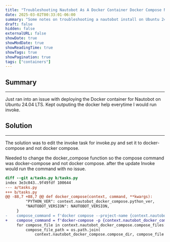 ```yaml
---
title: "Troubleshooting Nautobot As A Docker Container Docker Compose Not Found"
date: 2025-03-02T00:33:01-06:00
summary: "Some notes on troubleshooting a nautobot install on Ubuntu 24.04 LTS as a docker container."
draft: false
hidden: false
externalURL: false
showDate: true
showModDate: true
showReadingTime: true
showTags: true
showPagination: true
tags: ["containers"]
---
```


## Summary
---

Just ran into an issue with deploying the Docker container for Nautobot on
Ubuntu 24.04 LTS. Kept outputing the docker help everytime I would run invoke.

## Solution
---

The solution was to edit the invoke task for invoke.py and set it to
docker-compose and not docker compose.

Needed to change the docker_compose function so the compose command was
docker-compose and not docker compose. after the update Invoke would run the
command with no issue.

```diff
diff --git a/tasks.py b/tasks.py
index 3e3c043..9f49fdf 100644
--- a/tasks.py
+++ b/tasks.py
@@ -88,7 +88,7 @@ def docker_compose(context, command, **kwargs):
         "PYTHON_VER": context.nautobot_docker_compose.python_ver,
         "NAUTOBOT_VERSION": NAUTOBOT_VERSION,
     }
-    compose_command = f'docker compose --project-name {context.nautobot_docker_compose.project_name} --project-directory "{context.nautobot_docker_compose.compose_dir}"'
+    compose_command = f'docker-compose -p {context.nautobot_docker_compose.project_name} --project-directory "{context.nautobot_docker_compose.compose_dir}"'
     for compose_file in context.nautobot_docker_compose.compose_files:
         compose_file_path = os.path.join(
             context.nautobot_docker_compose.compose_dir, compose_file

```

